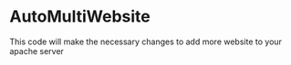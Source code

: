 # AutoMultiWebsite
This code will make the necessary changes to add more website to your apache server
